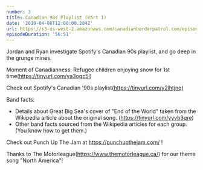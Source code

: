 ```yaml
---
number: 3
title: Canadian 90s Playlist (Part 1)
date: '2019-04-08T12:00:00.284Z'
url: https://s3-us-west-2.amazonaws.com/canadianborderpatrol.com/episodes/Canadian+Border+Patrol+03+-+Canadian+90s+Playlist+(Part+1).mp3
episodeDuration: '56:51'
---
```


Jordan and Ryan investigate Spotify's Canadian 90s playlist, and go deep in the grunge mines.

<!-- end -->

Moment of Canadianness: Refugee children enjoying snow for 1st time(https://tinyurl.com/ya3ogc5l)

Check out Spotify's Canadian '90s playlist(https://tinyurl.com/y2lhtjnq)

Band facts:
* Details about Great Big Sea's cover of "End of the World" taken from the Wikipedia article about the original song. (https://tinyurl.com/yyvb3qre)
* Other band facts sourced from the Wikipedia articles for each group. (You know how to get them.)

Check out Punch Up The Jam at https://punchupthejam.com/ !

Thanks to The Motorleague(https://www.themotorleague.ca/) for our theme song "North America"!
